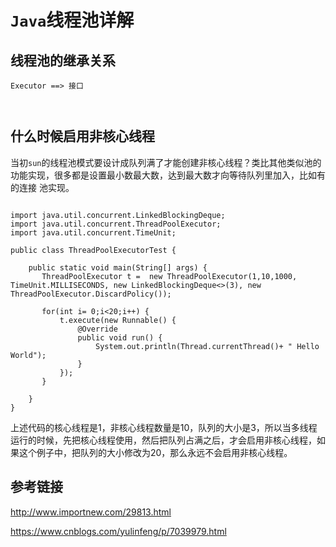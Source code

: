 # `Java`线程池详解

## 线程池的继承关系

```
Executor ==> 接口



```

## 什么时候启用非核心线程

当初`sun`的线程池模式要设计成队列满了才能创建非核心线程？类比其他类似池的功能实现，很多都是设置最小数最大数，达到最大数才向等待队列里加入，比如有的连接
池实现。

```

import java.util.concurrent.LinkedBlockingDeque;
import java.util.concurrent.ThreadPoolExecutor;
import java.util.concurrent.TimeUnit;

public class ThreadPoolExecutorTest {

    public static void main(String[] args) {
       ThreadPoolExecutor t =  new ThreadPoolExecutor(1,10,1000, TimeUnit.MILLISECONDS, new LinkedBlockingDeque<>(3), new ThreadPoolExecutor.DiscardPolicy());

       for(int i= 0;i<20;i++) {
           t.execute(new Runnable() {
               @Override
               public void run() {
                   System.out.println(Thread.currentThread()+ " Hello World");
               }
           });
       }

    }
}

```

上述代码的核心线程是1，非核心线程数量是10，队列的大小是3，所以当多线程运行的时候，先把核心线程使用，然后把队列占满之后，才会启用非核心线程，如果这个例子中，把队列的大小修改为20，那么永远不会启用非核心线程。


## 参考链接

http://www.importnew.com/29813.html


https://www.cnblogs.com/yulinfeng/p/7039979.html
